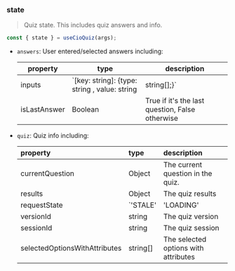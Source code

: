 ### state

>Quiz state. This includes quiz answers and info.

  ```jsx
  const { state } = useCioQuiz(args);
  ```

- `answers`: User entered/selected answers including:
  
  | property    | type                                                          | description                                 |
  |-------------|---------------------------------------------------------------|---------------------------------------------|
  | inputs      | `[key: string]: {type: string , value: string | string[];}`   | User entered/selected answers inputs |
  | isLastAnswer| Boolean                                                       | True if it's the last question, False otherwise|


- `quiz`: Quiz info including:
  
  | property                      | type                                    | description                          |
  | :-----------------------------| :---------------------------------------| :------------------------------------|
  | currentQuestion               | Object                                  | The current question in the quiz.    |
  | results                       | Object                                  | The quiz results                     |
  | requestState                  | `'STALE'|'LOADING'|'SUCCESS'|'ERROR'` | The API request state                |
  | versionId                     | string                                  | The quiz version                     |
  | sessionId                     | string                                  | The quiz session                     |
  | selectedOptionsWithAttributes | string[]                                | The selected options with attributes |
